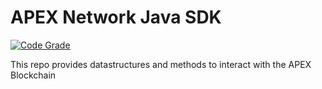 # APEX Network Java SDK
[![Code Grade](https://www.code-inspector.com/project/2718/status/svg)](https://frontend.code-inspector.com/public/project/2718/APEX-Java-SDK/dashboard)

This repo provides datastructures and methods to interact with the APEX Blockchain

